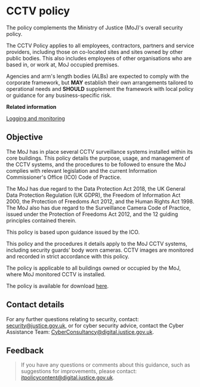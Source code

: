 # CCTV policy

The policy complements the Ministry of Justice \(MoJ\)'s overall security policy.

The CCTV Policy applies to all employees, contractors, partners and service providers, including those on co-located sites and sites owned by other public bodies. This also includes employees of other organisations who are based in, or work at, MoJ occupied premises.

Agencies and arm's length bodies \(ALBs\) are expected to comply with the corporate framework, but **MAY** establish their own arrangements tailored to operational needs and **SHOULD** supplement the framework with local policy or guidance for any business-specific risk.

**Related information**  


[Logging and monitoring](logging-and-monitoring.md)

## Objective

The MoJ has in place several CCTV surveillance systems installed within its core buildings. This policy details the purpose, usage, and management of the CCTV systems, and the procedures to be followed to ensure the MoJ complies with relevant legislation and the current Information Commissioner's Office \(ICO\) Code of Practice.

The MoJ has due regard to the Data Protection Act 2018, the UK General Data Protection Regulation \(UK GDPR\), the Freedom of Information Act 2000, the Protection of Freedoms Act 2012, and the Human Rights Act 1998. The MoJ also has due regard to the Surveillance Camera Code of Practice, issued under the Protection of Freedoms Act 2012, and the 12 guiding principles contained therein.

This policy is based upon guidance issued by the ICO.

This policy and the procedures it details apply to the MoJ CCTV systems, including security guards' body worn cameras. CCTV images are monitored and recorded in strict accordance with this policy.

The policy is applicable to all buildings owned or occupied by the MoJ, where MoJ monitored CCTV is installed.

The policy is available for download [here](/gs/MoJ_CCTV_Policy.docx).

## Contact details

For any further questions relating to security, contact: [security@justice.gov.uk](mailto:security@justice.gov.uk), or for cyber security advice, contact the Cyber Assistance Team: [CyberConsultancy@digital.justice.gov.uk](mailto:CyberConsultancy@digital.justice.gov.uk).

## Feedback

> If you have any questions or comments about this guidance, such as suggestions for improvements, please contact: [itpolicycontent@digital.justice.gov.uk](mailto:itpolicycontent@digital.justice.gov.uk).

